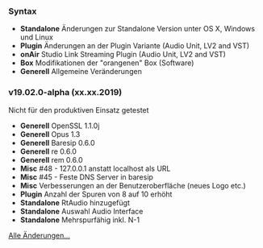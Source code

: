 ### Syntax

- **Standalone** Änderungen zur Standalone Version unter OS X, Windows und Linux
- **Plugin** Änderungen an der Plugin Variante (Audio Unit, LV2 and VST)
- **onAir** Studio Link Streaming Plugin (Audio Unit, LV2 and VST)
- **Box** Modifikationen der "orangenen" Box (Software)
- **Generell** Allgemeine Veränderungen


### v19.02.0-alpha (xx.xx.2019)

Nicht für den produktiven Einsatz getestet

- **Generell** OpenSSL 1.1.0j
- **Generell** Opus 1.3
- **Generell** Baresip 0.6.0
- **Generell** re 0.6.0
- **Generell** rem 0.6.0
- **Misc** #48 - 127.0.0.1 anstatt localhost als URL
- **Misc** #45 - Feste DNS Server in baresip
- **Misc** Verbesserungen an der Benutzeroberfläche (neues Logo etc.)
- **Plugin** Anzahl der Spuren von 8 auf 10 erhöht
- **Standalone** RtAudio hinzugefügt
- **Standalone** Auswahl Audio Interface
- **Standalone** Mehrspurfähig inkl. N-1


[Alle Änderungen...](https://github.com/Studio-Link/app/blob/v19.xx.x/CHANGELOG-ARCHIVE-DE.md)
